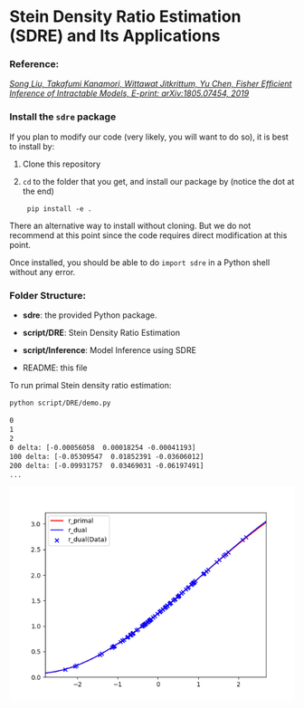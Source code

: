 # Stein Density Ratio Estimation (SDRE) and Its Applications

### Reference: 
[*Song Liu, Takafumi Kanamori, Wittawat Jitkrittum, Yu Chen, Fisher Efficient Inference of Intractable Models, E-print: arXiv:1805.07454, 2019*](https://arxiv.org/abs/1805.07454)

### Install the `sdre` package

If you plan to modify our code (very likely, you will want to do so), it is best to install by:

1. Clone this repository 
2. `cd` to the folder that you get, and install our package by (notice the dot at the end)

        pip install -e .

There an alternative way to install without cloning. But we do not recommend at
this point since the code requires direct modification at this point.


Once installed, you should be able to do `import sdre` in a Python shell without any error.

### Folder Structure: 
- **sdre**: the provided Python package. 
- **script/DRE**: Stein Density Ratio Estimation
- **script/Inference**: Model Inference using SDRE

- README: this file

To run primal Stein density ratio estimation:

```bash
python script/DRE/demo.py
```

```
0
1
2
0 delta: [-0.00056058  0.00018254 -0.00041193]
100 delta: [-0.05309547  0.01852391 -0.03606012]
200 delta: [-0.09931757  0.03469031 -0.06197491]
...

```

![demo.png](demo.png "")

